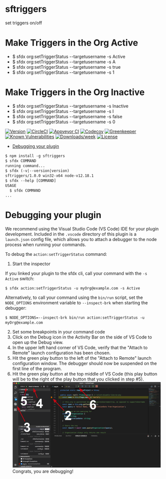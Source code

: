 sftriggers
==========

set triggers on/off

# Make Triggers in the Org Active
- $  sfdx org:setTriggerStatus --targetusername <target-org-username> -s Active
- $  sfdx org:setTriggerStatus --targetusername <target-org-username> -s A
- $  sfdx org:setTriggerStatus --targetusername <target-org-username> -s true
- $  sfdx org:setTriggerStatus --targetusername <target-org-username> -s 1

# Make Triggers in the Org Inactive
- $  sfdx org:setTriggerStatus --targetusername <target-org-username> -s Inactive
- $  sfdx org:setTriggerStatus --targetusername <target-org-username> -s I
- $  sfdx org:setTriggerStatus --targetusername <target-org-username> -s false
- $  sfdx org:setTriggerStatus --targetusername <target-org-username> -s 0

[![Version](https://img.shields.io/npm/v/sftriggers.svg)](https://npmjs.org/package/sftriggers)
[![CircleCI](https://circleci.com/gh/bjanderson70/sftriggers/tree/master.svg?style=shield)](https://circleci.com/gh/bjanderson70/sftriggers/tree/master)
[![Appveyor CI](https://ci.appveyor.com/api/projects/status/github/bjanderson70/sftriggers?branch=master&svg=true)](https://ci.appveyor.com/project/heroku/sftriggers/branch/master)
[![Codecov](https://codecov.io/gh/bjanderson70/sftriggers/branch/master/graph/badge.svg)](https://codecov.io/gh/bjanderson70/sftriggers)
[![Greenkeeper](https://badges.greenkeeper.io/bjanderson70/sftriggers.svg)](https://greenkeeper.io/)
[![Known Vulnerabilities](https://snyk.io/test/github/bjanderson70/sftriggers/badge.svg)](https://snyk.io/test/github/bjanderson70/sftriggers)
[![Downloads/week](https://img.shields.io/npm/dw/sftriggers.svg)](https://npmjs.org/package/sftriggers)
[![License](https://img.shields.io/npm/l/sftriggers.svg)](https://github.com/bjanderson70/sftriggers/blob/master/package.json)

<!-- toc -->
* [Debugging your plugin](#debugging-your-plugin)
<!-- tocstop -->
<!-- install -->
<!-- usage -->
```sh-session
$ npm install -g sftriggers
$ sfdx COMMAND
running command...
$ sfdx (-v|--version|version)
sftriggers/1.0.0 win32-x64 node-v12.18.1
$ sfdx --help [COMMAND]
USAGE
  $ sfdx COMMAND
...
```
<!-- usagestop -->
<!-- commands -->

<!-- commandsstop -->
<!-- debugging-your-plugin -->
# Debugging your plugin
We recommend using the Visual Studio Code (VS Code) IDE for your plugin development. Included in the `.vscode` directory of this plugin is a `launch.json` config file, which allows you to attach a debugger to the node process when running your commands.

To debug the `action:setTriggerStatus` command: 
1. Start the inspector
  
If you linked your plugin to the sfdx cli, call your command with the `-s Active` switch: 
```sh-session
$ sfdx action:setTriggerStatus -u myOrg@example.com -s Active
```
  
Alternatively, to call your command using the `bin/run` script, set the `NODE_OPTIONS` environment variable to `--inspect-brk` when starting the debugger:
```sh-session
$ NODE_OPTIONS=--inspect-brk bin/run action:setTriggerStatus -u myOrg@example.com
```

2. Set some breakpoints in your command code
3. Click on the Debug icon in the Activity Bar on the side of VS Code to open up the Debug view.
4. In the upper left hand corner of VS Code, verify that the "Attach to Remote" launch configuration has been chosen.
5. Hit the green play button to the left of the "Attach to Remote" launch configuration window. The debugger should now be suspended on the first line of the program. 
6. Hit the green play button at the top middle of VS Code (this play button will be to the right of the play button that you clicked in step #5).
<br><img src=".images/vscodeScreenshot.png" width="480" height="278"><br>
Congrats, you are debugging!
